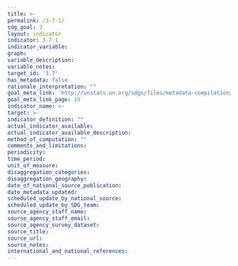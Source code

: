 ```yaml
---
title: >-
permalink: /3-7-1/
sdg_goal: 3
layout: indicator
indicator: 3.7.1
indicator_variable: 
graph: 
variable_description: 
variable_notes: 
target_id: '3.7'
has_metadata: false
rationale_interpretation: ""
goal_meta_link: 'http://unstats.un.org/sdgs/files/metadata-compilation/Metadata-Goal-3.pdf'
goal_meta_link_page: 19
indicator_name: >-
target: >-
indicator_definition: ""
actual_indicator_available: 
actual_indicator_available_description: 
method_of_computation: ""
comments_and_limitations: 
periodicity: 
time_period: 
unit_of_measure: 
disaggregation_categories: 
disaggregation_geography: 
date_of_national_source_publication: 
date_metadata_updated: 
scheduled_update_by_national_source: 
scheduled_update_by_SDG_team: 
source_agency_staff_name: 
source_agency_staff_email: 
source_agency_survey_dataset: 
source_title: 
source_url: 
source_notes: 
international_and_national_references: 
---
```


